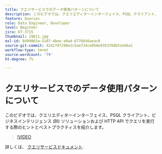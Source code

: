 ```yaml
---
title: クエリサービスでのデータ使用パターンについて
description: このビデオでは、クエリエディターインターフェイス、PSQL クライアント、ビジネスインテリジェンス (BI) ソリューションおよび HTTP API でクエリを実行する際のヒントとベストプラクティスを紹介します。
feature: Queries
role: Data Engineer, Developer
level: Beginner
jira: KT-3715
thumbnail: 29811.jpg
exl-id: 8d99063a-5107-4bee-a0a4-6778b56aeac0
source-git-commit: 42427df298e2c5ae734ce050e935378db51e66a1
workflow-type: tm+mt
source-wordcount: '79'
ht-degree: 7%

---
```


# クエリサービスでのデータ使用パターンについて

このビデオでは、クエリエディターインターフェイス、PSQL クライアント、ビジネスインテリジェンス (BI) ソリューションおよび HTTP API でクエリを実行する際のヒントとベストプラクティスを紹介します。

>[!VIDEO](https://video.tv.adobe.com/v/29811?quality=12&learn=on)

詳しくは、 [クエリサービスドキュメント](https://experienceleague.adobe.com/docs/experience-platform/query/home.html?lang=ja).
